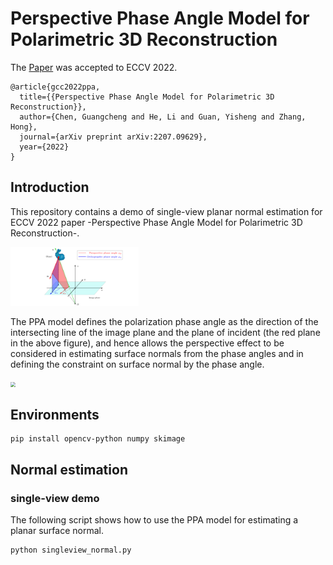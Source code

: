 # Perspective Phase Angle Model for Polarimetric 3D Reconstruction

The [Paper](http://arxiv.org/abs/2207.09629) was accepted to ECCV 2022.

```
@article{gcc2022ppa,
  title={{Perspective Phase Angle Model for Polarimetric 3D Reconstruction}},
  author={Chen, Guangcheng and He, Li and Guan, Yisheng and Zhang, Hong},
  journal={arXiv preprint arXiv:2207.09629},
  year={2022}
}
```

## Introduction

This repository contains a demo of single-view planar normal estimation for ECCV 2022 paper -Perspective Phase Angle Model for Polarimetric 3D Reconstruction-.


<img src="figs/two_models.png" style="zoom: 20%;" />



The PPA model defines the polarization phase angle as the direction of the intersecting line of the image plane and the plane of incident (the red plane in the above figure), and hence allows the perspective effect to be considered in estimating surface normals from the phase angles and in defining the constraint on surface normal by the phase angle.

<img src="figs/demo_2.gif" style="zoom: 50%;" />



## Environments

```
pip install opencv-python numpy skimage
```


## Normal estimation

### single-view demo

The following script shows how to use the PPA model for estimating a planar surface normal.

```python
python singleview_normal.py
```
